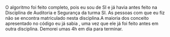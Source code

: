 O algoritmo foi feito completo, pois eu sou de SI e já havia antes feito na Disciplina de Auditoria e Segurança da turma SI. As pessoas com que eu fiz não se encontra matriculado nesta disciplina.A maioria dos conceito apresentado no código eu já sabia , uma vez que ele já foi feito antes em outra disciplina. Demorei umas 4h em dia para terminar.
